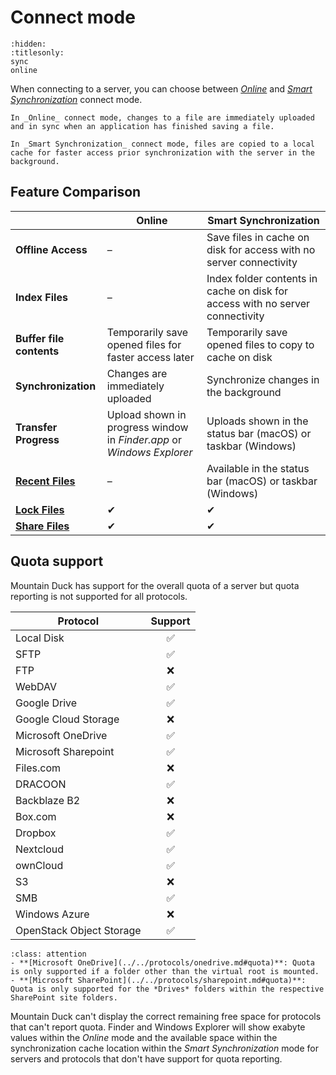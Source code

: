 Connect mode
===

```{toctree}
:hidden:
:titlesonly:
sync
online
```

When connecting to a server, you can choose between *[Online](online.md)* and *[Smart Synchronization](sync.md)* connect
mode.

```{admonition} Online
In _Online_ connect mode, changes to a file are immediately uploaded and in sync when an application has finished saving a file.
```

```{admonition} Smart Synchronization
In _Smart Synchronization_ connect mode, files are copied to a local cache for faster access prior synchronization with the server in the background.
```

## Feature Comparison

|                                          | **Online**                                                            | **Smart Synchronization**                                                     |
|------------------------------------------|-----------------------------------------------------------------------|-------------------------------------------------------------------------------|
| **Offline Access**                       | –                                                                     | Save files in cache on disk for access with no server connectivity            |
| **Index Files**                          | –                                                                     | Index folder contents in cache on disk for access with no server connectivity |
| **Buffer file contents**                 | ︎Temporarily save opened files for faster access later                | Temporarily save opened files to copy to cache on disk                        |
| **Synchronization**                      | Changes are immediately uploaded                                      | Synchronize changes in the background                                         |
| **Transfer Progress**                    | Upload shown in progress window in _Finder.app_ or _Windows Explorer_ | Uploads shown in the status bar (macOS) or taskbar (Windows)                  |
| **[Recent Files](sync.md#recent-files)** | –                                                                     | Available in the status bar (macOS) or taskbar (Windows)                      |
| **[Lock Files](../locking.md)**          | ✔︎                                                                    | ✔                                                                             |
| **[Share Files](../share.md)**           | ✔                                                                     | ✔                                                                             |

## Quota support
Mountain Duck has support for the overall quota of a server but quota reporting is not supported for all protocols.

| Protocol                 | Support |
|--------------------------| :---: |
| Local Disk               | ✅ |
| SFTP                     | ✅ |
| FTP                      | ❌ |
| WebDAV			       | ✅ |
| Google Drive             | ✅ |
| Google Cloud Storage     | ❌ |
| Microsoft OneDrive       | ✅ |
| Microsoft Sharepoint     | ✅ |
| Files.com                | ❌ |
| DRACOON                  | ✅ |
| Backblaze B2             | ❌ |
| Box.com                  | ❌ |
| Dropbox                  | ✅ |
| Nextcloud                | ✅ |
| ownCloud                 | ✅ |
| S3                       | ❌ |
| SMB                      | ✅ |
| Windows Azure            | ❌ |
| OpenStack Object Storage | ✅ |

```{admonition} Limited Support
:class: attention
- **[Microsoft OneDrive](../../protocols/onedrive.md#quota)**: Quota is only supported if a folder other than the virtual root is mounted.
- **[Microsoft SharePoint](../../protocols/sharepoint.md#quota)**: Quota is only supported for the *Drives* folders within the respective SharePoint site folders.
```

Mountain Duck can't display the correct remaining free space for protocols that can't report quota. Finder and Windows Explorer will show exabyte values within the *Online* mode and the available space within the synchronization cache location within the *Smart Synchronization* mode for servers and protocols that don't have support for quota reporting.
